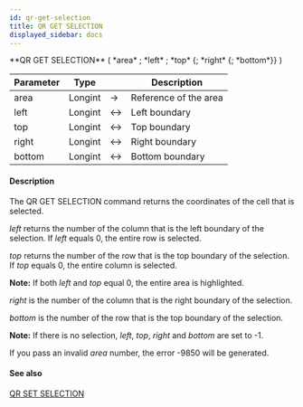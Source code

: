 ```yaml
---
id: qr-get-selection
title: QR GET SELECTION
displayed_sidebar: docs
---
```


<!--REF #_command_.QR GET SELECTION.Syntax-->**QR GET SELECTION** ( *area* ; *left* ; *top* {; *right* {; *bottom*}} )<!-- END REF-->
<!--REF #_command_.QR GET SELECTION.Params-->
| Parameter | Type |  | Description |
| --- | --- | --- | --- |
| area | Longint | -> | Reference of the area |
| left | Longint | <-> | Left boundary |
| top | Longint | <-> | Top boundary |
| right | Longint | <-> | Right boundary |
| bottom | Longint | <-> | Bottom boundary |

<!-- END REF-->

#### Description 

<!--REF #_command_.QR GET SELECTION.Summary-->The QR GET SELECTION command returns the coordinates of the cell that is selected.<!-- END REF-->

*left* returns the number of the column that is the left boundary of the selection. If *left* equals 0, the entire row is selected.

*top* returns the number of the row that is the top boundary of the selection. If *top* equals 0, the entire column is selected.

**Note:** If both *left* and *top* equal 0, the entire area is highlighted.

*right* is the number of the column that is the right boundary of the selection.

*bottom* is the number of the row that is the top boundary of the selection.

**Note:** If there is no selection, *left*, *top*, *right* and *bottom* are set to -1.

If you pass an invalid *area* number, the error -9850 will be generated.

#### See also 
[QR SET SELECTION](qr-set-selection.md)  